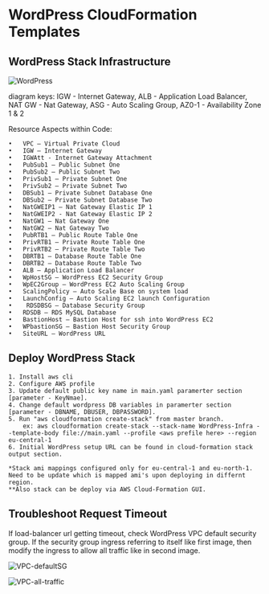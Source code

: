 # WordPress CloudFormation Templates

## WordPress Stack Infrastructure

![WordPress](https://user-images.githubusercontent.com/44127516/100315512-6d11aa80-2fc1-11eb-9044-0796ba89f0d1.jpg)

diagram keys:
  IGW - Internet Gateway, 
  ALB - Application Load Balancer, 
  NAT GW - Nat Gateway, 
  ASG - Auto Scaling Group, 
  AZ0-1 - Availability Zone 1 & 2
  
Resource Aspects within Code:

    •	VPC – Virtual Private Cloud
    •	IGW – Internet Gateway
    •	IGWAtt - Internet Gateway Attachment
    •	PubSub1 – Public Subnet One
    •	PubSub2 – Public Subnet Two
    •	PrivSub1 – Private Subnet One
    •	PrivSub2 – Private Subnet Two
    •	DBSub1 – Private Subnet Database One
    •	DBSub2 – Private Subnet Database Two
    •	NatGWEIP1 – Nat Gateway Elastic IP 1
    •	NatGWEIP2 - Nat Gateway Elastic IP 2
    •	NatGW1 – Nat Gateway One
    •	NatGW2 – Nat Gateway Two
    •	PubRTB1 – Public Route Table One
    •	PrivRTB1 – Private Route Table One
    •	PrivRTB2 – Private Route Table Two
    •	DBRTB1 – Database Route Table One
    •	DBRTB2 – Database Route Table Two
    •	ALB – Application Load Balancer
    •	WpHostSG – WordPress EC2 Security Group
    •	WpEC2Group – WordPress EC2 Auto Scaling Group
    •	ScalingPolicy – Auto Scale Base on system load
    •	LaunchConfig – Auto Scaling EC2 launch Configuration
    •	 RDSDBSG – Database Security Group
    •	RDSDB – RDS MySQL Database
    •	BastionHost – Bastion Host for ssh into WordPress EC2
    •	WPbastionSG – Bastion Host Security Group
    •	SiteURL – WordPress URL


## Deploy WordPress Stack
  
    1. Install aws cli
    2. Configure AWS profile
    3. Update default public key name in main.yaml paramerter section [parameter - KeyNmae].
    4. Change default wordpress DB variables in paramerter section [parameter - DBNAME, DBUSER, DBPASSWORD].
    5. Run "aws cloudformation create-stack" from master branch.
        ex: aws cloudformation create-stack --stack-name WordPress-Infra --template-body file://main.yaml --profile <aws prefile here> --region eu-central-1
    6. Initial WordPress setup URL can be found in cloud-formation stack output section.
    
    *Stack ami mappings configured only for eu-central-1 and eu-north-1. Need to be update which is mapped ami's upon deploying in differnt region.
    **Also stack can be deploy via AWS Cloud-Formation GUI.

## Troubleshoot Request Timeout
  
 If load-balancer url getting timeout, check WordPress VPC default security group. If the security group ingress referring to itself like first image, then modify the ingress to allow all traffic like in second image.
 
![VPC-defaultSG](https://user-images.githubusercontent.com/44127516/100249708-8b39c500-2f45-11eb-9b65-e02ed8248ecc.png)

![VPC-all-traffic](https://user-images.githubusercontent.com/44127516/100249722-8f65e280-2f45-11eb-8449-6ab7e4e2939b.png)
